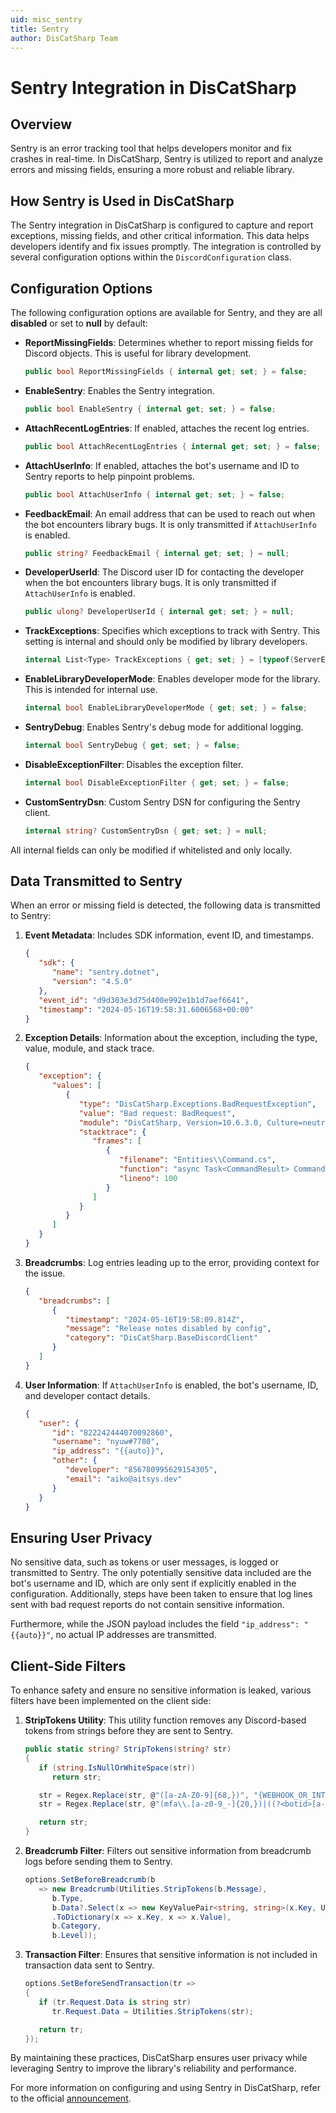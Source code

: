 ```yaml
---
uid: misc_sentry
title: Sentry
author: DisCatSharp Team
---
```


# Sentry Integration in DisCatSharp

## Overview

Sentry is an error tracking tool that helps developers monitor and fix crashes in real-time. In DisCatSharp, Sentry is utilized to report and analyze errors and missing fields, ensuring a more robust and reliable library.

## How Sentry is Used in DisCatSharp

The Sentry integration in DisCatSharp is configured to capture and report exceptions, missing fields, and other critical information. This data helps developers identify and fix issues promptly. The integration is controlled by several configuration options within the `DiscordConfiguration` class.

## Configuration Options

The following configuration options are available for Sentry, and they are all **disabled** or set to **null** by default:

- **ReportMissingFields**: Determines whether to report missing fields for Discord objects. This is useful for library development.
  ```csharp
  public bool ReportMissingFields { internal get; set; } = false;
  ```

- **EnableSentry**: Enables the Sentry integration.
  ```csharp
  public bool EnableSentry { internal get; set; } = false;
  ```

- **AttachRecentLogEntries**: If enabled, attaches the recent log entries.
  ```csharp
  public bool AttachRecentLogEntries { internal get; set; } = false;
  ```

- **AttachUserInfo**: If enabled, attaches the bot's username and ID to Sentry reports to help pinpoint problems.
  ```csharp
  public bool AttachUserInfo { internal get; set; } = false;
  ```

- **FeedbackEmail**: An email address that can be used to reach out when the bot encounters library bugs. It is only transmitted if `AttachUserInfo` is enabled.
  ```csharp
  public string? FeedbackEmail { internal get; set; } = null;
  ```

- **DeveloperUserId**: The Discord user ID for contacting the developer when the bot encounters library bugs. It is only transmitted if `AttachUserInfo` is enabled.
  ```csharp
  public ulong? DeveloperUserId { internal get; set; } = null;
  ```

- **TrackExceptions**: Specifies which exceptions to track with Sentry. This setting is internal and should only be modified by library developers.
  ```csharp
  internal List<Type> TrackExceptions { get; set; } = [typeof(ServerErrorException), typeof(BadRequestException)];
  ```

- **EnableLibraryDeveloperMode**: Enables developer mode for the library. This is intended for internal use.
  ```csharp
  internal bool EnableLibraryDeveloperMode { get; set; } = false;
  ```

- **SentryDebug**: Enables Sentry's debug mode for additional logging.
  ```csharp
  internal bool SentryDebug { get; set; } = false;
  ```

- **DisableExceptionFilter**: Disables the exception filter.
  ```csharp
  internal bool DisableExceptionFilter { get; set; } = false;
  ```

- **CustomSentryDsn**: Custom Sentry DSN for configuring the Sentry client.
  ```csharp
  internal string? CustomSentryDsn { get; set; } = null;
  ```

All internal fields can only be modified if whitelisted and only locally.

## Data Transmitted to Sentry

When an error or missing field is detected, the following data is transmitted to Sentry:

1. **Event Metadata**: Includes SDK information, event ID, and timestamps.
   ```json
   {
      "sdk": {
         "name": "sentry.dotnet",
         "version": "4.5.0"
      },
      "event_id": "d9d303e3d75d400e992e1b1d7aef6641",
      "timestamp": "2024-05-16T19:58:31.6006568+00:00"
   }
   ```

2. **Exception Details**: Information about the exception, including the type, value, module, and stack trace.
   ```json
   {
      "exception": {
         "values": [
            {
               "type": "DisCatSharp.Exceptions.BadRequestException",
               "value": "Bad request: BadRequest",
               "module": "DisCatSharp, Version=10.6.3.0, Culture=neutral, PublicKeyToken=null",
               "stacktrace": {
                  "frames": [
                     {
                        "filename": "Entities\\Command.cs",
                        "function": "async Task<CommandResult> Command.ExecuteAsync(CommandContext ctx)",
                        "lineno": 100
                     }
                  ]
               }
            }
         ]
      }
   }
   ```

3. **Breadcrumbs**: Log entries leading up to the error, providing context for the issue.
   ```json
   {
      "breadcrumbs": [
         {
            "timestamp": "2024-05-16T19:58:09.814Z",
            "message": "Release notes disabled by config",
            "category": "DisCatSharp.BaseDiscordClient"
         }
      ]
   }
   ```

4. **User Information**: If `AttachUserInfo` is enabled, the bot's username, ID, and developer contact details.
   ```json
   {
      "user": {
         "id": "822242444070092860",
         "username": "nyuw#7780",
         "ip_address": "{{auto}}",
         "other": {
            "developer": "856780995629154305",
            "email": "aiko@aitsys.dev"
         }
      }
   }
   ```

## Ensuring User Privacy

No sensitive data, such as tokens or user messages, is logged or transmitted to Sentry. The only potentially sensitive data included are the bot's username and ID, which are only sent if explicitly enabled in the configuration. Additionally, steps have been taken to ensure that log lines sent with bad request reports do not contain sensitive information.

Furthermore, while the JSON payload includes the field `"ip_address": "{{auto}}"`, no actual IP addresses are transmitted.

## Client-Side Filters

To enhance safety and ensure no sensitive information is leaked, various filters have been implemented on the client side:

1. **StripTokens Utility**: This utility function removes any Discord-based tokens from strings before they are sent to Sentry.
   ```csharp
   public static string? StripTokens(string? str)
   {
      if (string.IsNullOrWhiteSpace(str))
         return str;

      str = Regex.Replace(str, @"([a-zA-Z0-9]{68,})", "{WEBHOOK_OR_INTERACTION_TOKEN}"); // Any alphanumeric string this long is likely to be sensitive information anyways
      str = Regex.Replace(str, @"(mfa\\.[a-z0-9_-]{20,})|((?<botid>[a-z0-9_-]{23,28})\\.(?<creation>[a-z0-9_-]{6,7})\\.(?<enc>[a-z0-9_-]{27,}))", "{BOT_OR_USER_TOKEN}");

      return str;
   }
   ```

2. **Breadcrumb Filter**: Filters out sensitive information from breadcrumb logs before sending them to Sentry.
   ```csharp
   options.SetBeforeBreadcrumb(b
      => new Breadcrumb(Utilities.StripTokens(b.Message),
         b.Type,
         b.Data?.Select(x => new KeyValuePair<string, string>(x.Key, Utilities.StripTokens(x.Value)))
         .ToDictionary(x => x.Key, x => x.Value),
         b.Category,
         b.Level));
   ```

3. **Transaction Filter**: Ensures that sensitive information is not included in transaction data sent to Sentry.
   ```csharp
   options.SetBeforeSendTransaction(tr =>
   {
      if (tr.Request.Data is string str)
         tr.Request.Data = Utilities.StripTokens(str);

      return tr;
   });
   ```

By maintaining these practices, DisCatSharp ensures user privacy while leveraging Sentry to improve the library's reliability and performance.

For more information on configuring and using Sentry in DisCatSharp, refer to the official [announcement](https://docs.dcs.aitsys.dev/changelogs/v10/10_6_0#sentry-integration).
